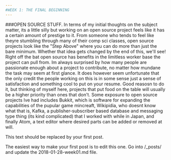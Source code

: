 ```yaml
---
#WEEK 1: THE FINAL BEGINNING
---
```


###OPEN SOURCE STUFF. 
In terms of my initial thoughts on the subject matter, its a little silly but working on an open source project feels like it has a certain amount of prestige to it.  From someone who tends to feel like theyre stumbling through many of their comp sci classes, open source projects look like the "Step Above" where you can do more than just the bare minimum.  Whether that idea gets changed by the end of this, we'll see!  
  Right off the bat open source has benefits in the limitless worker base the project can pull from.  Im always surprised by how many people are passionate enough about a project to contribute, no matter how mundane the task may seem at first glance.  It does however seem unfortunate that the only credit the people working on this is in some sense just a sense of satisfaction and something cool to put on your resume.  Good reasosn to do it, but thinking of myself here, projects that put food on the table will usually be a higher priority than ones that don't.
  Some exposure to open source projects Ive had includes Bukkit, which is software for expanding the capabilities of the pupular game mincreaft, Wikipidia, who doesnt know what that is, Kafka, a publisher-subscriber based database and messaging type thing (its kind complicated) that I worked with while in Japan, and finally Atom, a text editor where desired parts can be added or removed at will.

This text should be replaced by your first post. 

The easiest way to make your first post is to edit this one. 
Go into /_posts/ and update the 2018-01-28-week01.md file. 

